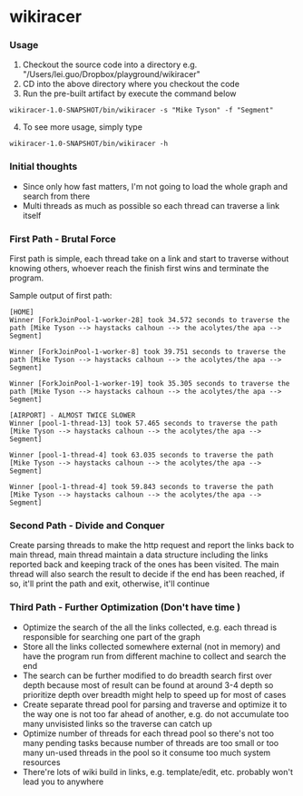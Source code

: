 # wikiracer

### Usage

1. Checkout the source code into a directory e.g. "/Users/lei.guo/Dropbox/playground/wikiracer"
2. CD into the above directory where you checkout the code
3. Run the pre-built artifact by execute the command below
```$xslt
wikiracer-1.0-SNAPSHOT/bin/wikiracer -s "Mike Tyson" -f "Segment"
```
4. To see more usage, simply type
```$xslt
wikiracer-1.0-SNAPSHOT/bin/wikiracer -h
```


### Initial thoughts
* Since only how fast matters, I'm not going to load the whole graph and search from there
* Multi threads as much as possible so each thread can traverse a link itself

### First Path - Brutal Force
First path is simple, each thread take on a link and start to traverse without knowing others, whoever reach the finish first wins and terminate the program.

Sample output of first path:
```
[HOME]
Winner [ForkJoinPool-1-worker-28] took 34.572 seconds to traverse the path [Mike Tyson --> haystacks calhoun --> the acolytes/the apa --> Segment]

Winner [ForkJoinPool-1-worker-8] took 39.751 seconds to traverse the path [Mike Tyson --> haystacks calhoun --> the acolytes/the apa --> Segment]

Winner [ForkJoinPool-1-worker-19] took 35.305 seconds to traverse the path [Mike Tyson --> haystacks calhoun --> the acolytes/the apa --> Segment]

[AIRPORT] - ALMOST TWICE SLOWER
Winner [pool-1-thread-13] took 57.465 seconds to traverse the path [Mike Tyson --> haystacks calhoun --> the acolytes/the apa --> Segment]

Winner [pool-1-thread-4] took 63.035 seconds to traverse the path [Mike Tyson --> haystacks calhoun --> the acolytes/the apa --> Segment]

Winner [pool-1-thread-4] took 59.843 seconds to traverse the path [Mike Tyson --> haystacks calhoun --> the acolytes/the apa --> Segment]

```

### Second Path - Divide and Conquer

Create parsing threads to make the http request and report the links back to main thread, main thread
maintain a data structure including the links reported back and keeping track of the ones has been visited.
The main thread will also search the result to decide if the end has been reached, if so, it'll print the path and exit, otherwise, it'll continue


### Third Path - Further Optimization (Don't have time )
* Optimize the search of the all the links collected, e.g. each thread is responsible for searching one part of the graph
* Store all the links collected somewhere external (not in memory) and have the program run from different machine to collect and search the end
* The search can be further modified to do breadth search first over depth because most of result can be found at around 3-4 depth so prioritize depth over breadth might help to speed up for most of cases
* Create separate thread pool for parsing and traverse and optimize it to the way one is not too far ahead of another, e.g. do not accumulate too many unvisisted links so the traverse can catch up
* Optimize number of threads for each thread pool so there's not too many pending tasks because number of threads are too small or too many un-used threads in the pool so it consume too much system resources
* There're lots of wiki build in links, e.g. template/edit, etc. probably won't lead you to anywhere


